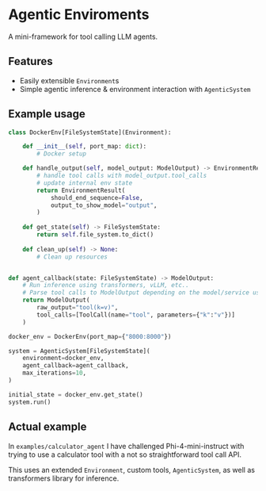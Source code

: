 # Agentic Enviroments
A mini-framework for tool calling LLM agents.

## Features
- Easily extensible `Environment`s
- Simple agentic inference & environment interaction with `AgenticSystem`

## Example usage
```python
class DockerEnv[FileSystemState](Environment):

    def __init__(self, port_map: dict):
        # Docker setup

    def handle_output(self, model_output: ModelOutput) -> EnvironmentResult:
        # handle tool calls with model_output.tool_calls
        # update internal env state
        return EnvironmentResult(
            should_end_sequence=False,
            output_to_show_model="output",
        )
    
    def get_state(self) -> FileSystemState:
        return self.file_system.to_dict()
    
    def clean_up(self) -> None:
        # Clean up resources


def agent_callback(state: FileSystemState) -> ModelOutput:
    # Run inference using transformers, vLLM, etc..
    # Parse tool calls to ModelOutput depending on the model/service used
    return ModelOutput(
        raw_output="tool(k=v)", 
        tool_calls=[ToolCall(name="tool", parameters={"k":"v"})]
    )

docker_env = DockerEnv(port_map={"8000:8000"})

system = AgenticSystem[FileSystemState](
    environment=docker_env,
    agent_callback=agent_callback,
    max_iterations=10,
)

initial_state = docker_env.get_state()
system.run()
```

## Actual example
In `examples/calculator_agent` I have challenged Phi-4-mini-instruct with trying to use a calculator tool with a not so straightforward tool call API.

This uses an extended `Environment`, custom tools, `AgenticSystem`, as well as transformers library for inference.